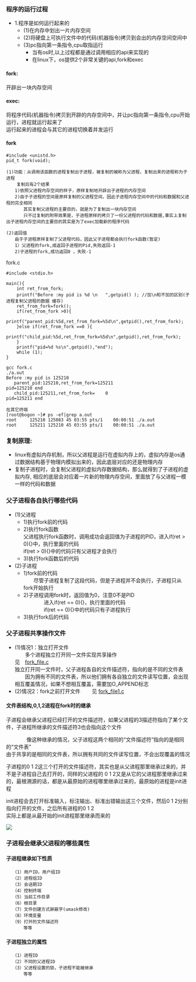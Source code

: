 ### 程序的运行过程
* 1.程序是如何运行起来的
    * (1)在内存中划出一片内存空间
    * (2)将硬盘上可执行文件中的代码(机器指令)拷贝到会出的内存空间空间中
    * (3)pc指向第一条指令,cpu取指运行
        * 当有os时,以上过程都是通过调用相应的api来实现的
        * 在linux下，os提供2个非常关键的api,fork和exec

#### fork:
 开辟出一块内存空间
#### exec:
将程序代码(机器指令)拷贝到开辟的内存空间中，并让pc指向第一条指令,cpu开始运行，进程就运行起来了       
运行起来的进程会与其它的进程切换着并发运行

#### fork
```
#include <unistd.h>
pid_t fork(void);
```
```
(1)功能：从调用该函数的进程复制出子进程，被复制的被称为父进程，复制出来的进程称为子进程
    复制后有2个结果
　　1)依照父进程内存空间的样子，原样复制地开辟出子进程的内存空间
　　2)由于子进程的空间是原样复制的父进程空间，因此子进程内存空间中的代码和数据和父进程的完全相同
　　　　其实复制父进程的主要目的，就是为了复制出一块内存空间
　　　　只不过复制的附带效果是，子进程原样的拷贝了一份父进程的代码和数据,事实上复制出子进程内存空间的主要目的其实是为了exec加载新的程序代码

(2)返回值
　　由于子进程原样复制了父进程代码，因此父子进程都会执行fork函数(暂定)
　　1）父进程的fork,成返回子进程的Pid,失败返回-1
　　2)子进程的fork,成功返回0 ，失败-1
```
fork.c
```
#include <stdio.h>

main(){
	int ret_from_fork;
	printf("Before :my pid is %d \n   ",getpid() ); //加\n和不加的区别(子进程复制父进程的数据 缓存)
	ret_from_fork=fork();
	if(ret_from_fork >0){
		printf("parent_pid:%5d,ret_from_fork=%5d\n",getpid(),ret_from_fork);
	}else if(ret_from_fork ==0 ){
		printf("child_pid:%5d,ret_from_fork=%5d\n",getpid(),ret_from_fork);
	}
	printf("pid=%d %s\n",getpid(),"end");
	while (1);
}

```


```
gcc fork.c
./a.out
Before :my pid is 125210 
   parent_pid:125210,ret_from_fork=125211
pid=125210 end
   child_pid:125211,ret_from_fork=    0
pid=125211 end

```

```
在其它终端
[root@bogon ~]# ps -ef|grep a.out
root     125210 125083 45 03:55 pts/1    00:00:51 ./a.out
root     125211 125210 45 03:55 pts/1    00:00:51 ./a.out

```

### 复制原理:
* linux有虚拟内存机制，所以父进程是运行在虚拟内存上的，虚拟内存是os通过数据结构基于物理内模拟出来的，因此底层对应的还是物理内存
* 复制子进程时，会复制父进程的虚拟内存数据结构，那么就得到了子进程的虚拟内存, 相应的底层会对应着一片新的物理内存空间，里面放了与父进程一模一样的代码和数据

### 父子进程各自执行哪些代码
* (1)父进程
    * 1)执行fork前的代码
    * 2)执行fork函数 <br>                                                    父进程执行fork函数时，调用成功会返回值为子进程的PID，进入if(ret > 0){}中，执行里面的代码<br>
if(ret > 0){}中的代码只有父进程才会执行
    * 3)执行fork函数后的代码	
* (2)子进程
    * 1)fork前的代码<br>
　　尽管子进程复制了这段代码，但是子进程并不会执行，子进程只从fork开始执行
    * 2)子进程调用fork时，返回值为0，注意0不是PID<br>
　　　　进入if(ret == 0){}，执行里面的代码<br>
　　　　if(ret == 0){}中的代码只有子进程执行
    * 3)执行fork后的代码

### 父子进程共享操作文件   
* (1)情况1：独立打开文件<br>
　　多个进程独立打开同一文件实现共享操作            
   见　[fork_file.c](https://github.com/hkui/note/blob/master/linuxc/code/process/fork_file.c)<br>
独立打开同一文件时，父子进程各自的文件描述符，指向的是不同的文件表<br>
　　因为拥有不同的文件表，所以他们拥有各自独立的文件读写位置，会出现相互覆盖情况，如果不想相互覆盖，需要加O_APPEND标志	
* (2)情况2：fork之前打开文件
　　见 [fork_file1.c](https://github.com/hkui/note/blob/master/linuxc/code/process/fork_file1.c)

#### 文件表结构,0,1,2进程在fork时的继承
  子进程会继承父进程已经打开的文件描述符，如果父进程的3描述符指向了某个文件，子进程所继承的文件描述符3也会指向这个文件

　　　　像这种继承的情况，父子进程这两个相同的“文件描述符”指向的是相同的“文件表”<br>
由于共享的是相同的文件表，所以拥有共同的文件读写位置，不会出现覆盖的情况

子进程的0 1 2这三个打开的文件描述符，其实也是从父进程那里继承过来的，并不是子进程自己去打开的，同样的父进程的
0 1 2又是从它的父进程那里继承过来的，最根溯源的话，都是从最原始的进程哪里继承过来的，最原始的进程是init进程

init进程会去打开标准输入，标注输出、标准出错输出这三个文件，然后0 1 2分别指向打开的文件，之后所有进程的0 1 2<br>
实际上都是从最开始的init进程那里继承而来的

![](https://note.youdao.com/yws/api/personal/file/FA0D7E7360BD49A58C5B363369ADE56A?method=download&shareKey=314f144127cc25580c73faddb379ee9a)


### 子进程会继承父进程的哪些属性
#### 子进程继承如下性质
```
　　（1）用户ID，用户组ID
　　（2）进程组ID
　　（3）会话期ID
　　（4）控制终端
　　（5）当前工作目录
　　（6）根目录
　　（7）文件创建方式屏蔽字(umask修改)
　　（8）环境变量
　　（9）打开的文件描述符
　　　　等等
```
#### 子进程独立的属性
```
　　（1）进程ID
　　（2）不同的父进程ID
　　（3）父进程设置的锁，子进程不能被继承
　　　　等等
```









